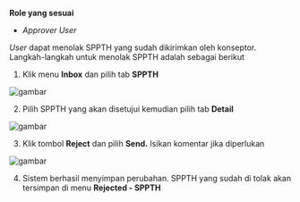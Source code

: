 **Role yang sesuai**

- *Approver User*

*User* dapat menolak SPPTH yang sudah dikirimkan oleh konseptor. Langkah-langkah untuk menolak SPPTH adalah sebagai berikut

1. Klik menu **Inbox** dan pilih tab **SPPTH**

![gambar](SC_SPPTH/TH32.png)

2. Pilih SPPTH yang akan disetujui kemudian pilih tab **Detail**

![gambar](SC_SPPTH/TH33.png)

3. Klik tombol **Reject** dan pilih **Send.** Isikan komentar jika diperlukan

![gambar](SC_SPPTH/TH34.png)

4. Sistem berhasil menyimpan perubahan. SPPTH yang sudah di tolak akan tersimpan di menu **Rejected - SPPTH**
